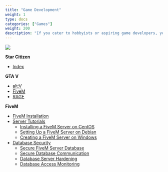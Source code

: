 ```yaml
---
title: "Game Development"
weight: 1
type: docs
categories: ["Games"]
weight: 200
description: "If you cater to hobbyists or aspiring game developers, you could have a section dedicated to game development engines like Unity or Unreal Engine, as well as tutorials on game design, 2D/3D graphics, and game programming."
---
```


![](/images/image_01.webp)

**Star Citizen**
* [Index](/docs/games/star-citizen)


**GTA V**
* [alt:V](/docs/games/gta_v/alt)
* [FiveM](/docs/games/gta_v/fivem)
* [RAGE](/docs/games/gta_v/rage)


**FiveM**
* [FiveM Installation](/docs/games/gta_v/fivem)
* [Server Tutorials](/docs/games/gta_v/fivem/server)
  * [Installing a FiveM Server on CentOS](/docs/games/gta_v/fivem/server/centos-setup)
  * [Setting Up a FiveM Server on Debian](/docs/games/gta_v/fivem/server/debian-setup)
  * [Creating a FiveM Server on Windows](/docs/games/gta_v/fivem/server/windows-setup)
* [Database Security](/docs/games/gta_v/fivem/database)
  * [Secure FiveM Server Database](/docs/games/gta_v/fivem/database/secure-database-access)
  * [Secure Database Communication](/docs/games/gta_v/fivem/database/secure-database-communication)
  * [Database Server Hardening](/docs/games/gta_v/fivem/database/database-server-hardening)
  * [Database Access Monitoring](/docs/games/gta_v/fivem/database/database-access-monitoring)